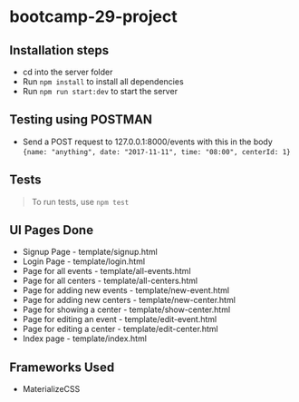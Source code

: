 # bootcamp-29-project

## Installation steps
* cd into the server folder
* Run `npm install` to install all dependencies
* Run `npm run start:dev` to start the server

## Testing using POSTMAN
* Send a POST request to 127.0.0.1:8000/events with this in the body `{name: "anything", date: "2017-11-11", time: "08:00", centerId: 1}`

## Tests
> To run tests, use `npm test`

## UI Pages Done
+ Signup Page - template/signup.html
+ Login Page - template/login.html
+ Page for all events - template/all-events.html
+ Page for all centers - template/all-centers.html
+ Page for adding new events - template/new-event.html
+ Page for adding new centers - template/new-center.html
+ Page for showing a center - template/show-center.html
+ Page for editing an event - template/edit-event.html
+ Page for editing a center - template/edit-center.html
+ Index page - template/index.html

## Frameworks Used
+ MaterializeCSS
